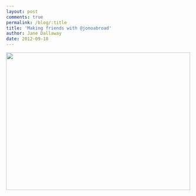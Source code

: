 ```yaml
---
layout: post
comments: true
permalink: /blog/:title
title: 'Making friends with @jonoabroad'
author: Jane Dallaway
date: 2012-09-18
---
```


<div>
<a href="http://static.skitters.dallaway.com/ZWphoto.JPG">
<img width="500" src="http://static.skitters.dallaway.com/ZWphoto.JPG.500.JPG" height="374"></img>
</a>
</div>


    
